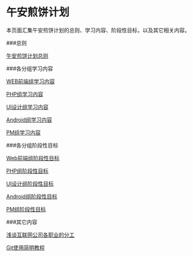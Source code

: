 # 午安煎饼计划

本页面汇集午安煎饼计划的总则、学习内容、阶段性目标，以及其它相关内容。

###总则

[午安煎饼计划总则](Wuanlife_Jianbing.md)

###各分组学习内容

[WEB前端组学习内容](/Wiki/Jianbing_Web_Wiki.md)

[PHP组学习内容](/Wiki/Jianbing_PHP_Wiki.md)

[UI设计组学习内容](/Wiki/Jianbing_UI_Wiki.md)

[Android组学习内容](/Wiki/Jianbing_Android_Wiki.md)

[PM组学习内容](/Wiki/Jianbing_PM_Wiki.md)

###各分组阶段性目标

[Web前端组阶段性目标](/Goal/Jianbing_Web_Goal.md)

[PHP组阶段性目标](/Goal/Jianbing_PHP_Goal.md)

[UI设计组阶段性目标](/Goal/Jianbing_UI_Goal.md)

[Android组阶段性目标](/Goal/Jianbing_Android_Goal.md)

[PM组阶段性目标](/Goal/Jianbing_PM_Goal.md)

###其它内容

[浅谈互联网公司各职业的分工](/Others/Internet_Works.md)

[Git使用简明教程](/Others/Git_Helper.md)
